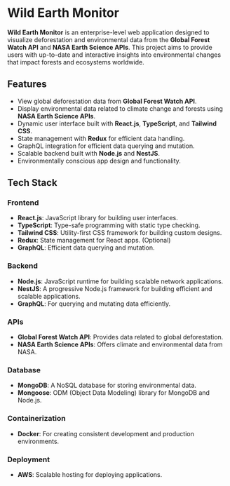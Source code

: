 # Wild Earth Monitor

**Wild Earth Monitor** is an enterprise-level web application designed to visualize deforestation and environmental data from the **Global Forest Watch API** and **NASA Earth Science APIs**. This project aims to provide users with up-to-date and interactive insights into environmental changes that impact forests and ecosystems worldwide.

## Features

- View global deforestation data from **Global Forest Watch API**.
- Display environmental data related to climate change and forests using **NASA Earth Science APIs**.
- Dynamic user interface built with **React.js**, **TypeScript**, and **Tailwind CSS**.
- State management with **Redux** for efficient data handling.
- GraphQL integration for efficient data querying and mutation.
- Scalable backend built with **Node.js** and **NestJS**.
- Environmentally conscious app design and functionality.

## Tech Stack

### Frontend

- **React.js**: JavaScript library for building user interfaces.
- **TypeScript**: Type-safe programming with static type checking.
- **Tailwind CSS**: Utility-first CSS framework for building custom designs.
- **Redux**: State management for React apps. (Optional)
- **GraphQL**: Efficient data querying and mutation.

### Backend

- **Node.js**: JavaScript runtime for building scalable network applications.
- **NestJS**: A progressive Node.js framework for building efficient and scalable applications.
- **GraphQL**: For querying and mutating data efficiently.

### APIs

- **Global Forest Watch API**: Provides data related to global deforestation.
- **NASA Earth Science APIs**: Offers climate and environmental data from NASA.

### Database

- **MongoDB**: A NoSQL database for storing environmental data.
- **Mongoose**: ODM (Object Data Modeling) library for MongoDB and Node.js.

### Containerization

- **Docker**: For creating consistent development and production environments.

### Deployment

- **AWS**: Scalable hosting for deploying applications.
